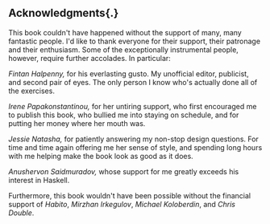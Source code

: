
## Acknowledgments{.}

This book couldn't have happened without the support of many, many fantastic
people. I'd like to thank everyone for their support, their patronage and their
enthusiasm. Some of the exceptionally instrumental people, however, require
further accolades. In particular:

*Fintan Halpenny,* for his everlasting gusto. My unofficial editor,
publicist, and second pair of eyes. The only person I know who's actually done
all of the exercises.

*Irene Papakonstantinou,* for her untiring support, who first encouraged me
to publish this book, who bullied me into staying on schedule, and for putting
her money where her mouth was.

*Jessie Natasha,* for patiently answering my non-stop design questions. For
time and time again offering me her sense of style, and spending long hours with
me helping make the book look as good as it does.

*Anushervon Saidmuradov,* whose support for me greatly exceeds his interest
in Haskell.

Furthermore, this book wouldn't have been possible without the financial support
of *Habito*, *Mirzhan Irkegulov*, *Michael Koloberdin*,
and *Chris Double*.




